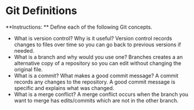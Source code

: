 # Git Definitions

**Instructions: ** Define each of the following Git concepts.

* What is version control?  Why is it useful? Version control records changes to files over time so you can go back to previous versions if needed.
* What is a branch and why would you use one? Branches creates a an alternative copy of a repository so you can edit without changing the original file.
* What is a commit? What makes a good commit message? A commit records any changes to the repository. A good commit message is specific and explains what was changed.
* What is a merge conflict? A merge conflict occurs when the branch you want to merge has edits/commits which are not in the other branch.